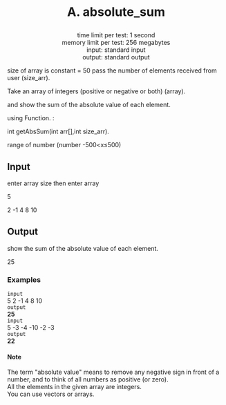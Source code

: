 # <p align="center"> A. absolute_sum </p>

<p align="center">
  time limit per test: 1 second <br>
  memory limit per test: 256 megabytes <br>
input: standard input<br>
output: standard output
</p>

size of array is constant = 50
pass the number of elements received from user (size_arr).

Take an array of integers (positive or negative or both) (array).

and show the sum of the absolute value of each element.

using Function. :

int getAbsSum(int arr[],int size_arr).

range of number (number -500<x≤500)

## Input
enter array size then enter array

5

2 -1 4 8 10

## Output
show the sum of the absolute value of each element.

25

### Examples<br>
 ```input```<br>
5 2 -1 4 8 10 <br>
 ```output```<br>
**25** <br>
 ```input```<br>
5 -3 -4 -10 -2 -3 <br>
 ```output```<br>
**22** <br>

#### Note
The term "absolute value" means to remove any negative sign in front of a number, and to think of all numbers as positive (or zero). <br>
All the elements in the given array are integers. <br>
You can use vectors or arrays.


